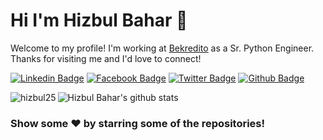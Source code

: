 # Hi I'm Hizbul Bahar 👋
Welcome to my profile! I'm working at [Bekredito](https://bekredito.lt) as a Sr. Python Engineer. Thanks for visiting me and I'd love to connect!
<!--Website -->
[![Linkedin Badge](https://img.shields.io/badge/-LinkedIn-0e76a8?style=flat-square&logo=Linkedin&logoColor=white)](https://linkedin.com/in/hizbul)
[![Facebook Badge](https://img.shields.io/badge/-Facebook-0088cc?style=flat-square&logo=Facebook&logoColor=white)](https://facebook.com/hizbul25)
[![Twitter Badge](https://img.shields.io/badge/-Twitter-00acee?style=flat-square&logo=Twitter&logoColor=white)](https://twitter.com/hizbul25)
[![Github Badge](https://img.shields.io/badge/-Github-000000?style=flat-square&logo=Github&logoColor=white)](https://github.com/hizbul25)

![Hizbul Bahar's github stats](https://github-readme-stats.vercel.app/api?username=hizbul25&show_icons=true)
<img align="left" src="https://github-readme-stats.vercel.app/api/top-langs/?username=hizbul25&layout=compact&hide=html" alt="hizbul25" />


### Show some ❤️ by starring some of the repositories!
